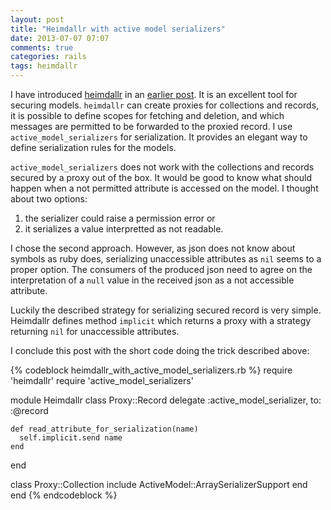 ```yaml
---
layout: post
title: "Heimdallr with active model serializers"
date: 2013-07-07 07:07
comments: true
categories: rails
tags: heimdallr
---
```

I have introduced [heimdallr](https://github.com/inossidabile/heimdallr) in an [earlier post](/blog/restricting-models-with-heimdallr). It is an excellent tool for securing models. `heimdallr` can create proxies for collections and records, it is possible to define scopes for fetching and deletion, and which messages are permitted to be forwarded to the proxied record. I use `active_model_serializers` for serialization. It provides an elegant way to define serialization rules for the models.

`active_model_serializers` does not work with the collections and records secured by a proxy out of the box. It would be good to know what should happen when a not permitted attribute is accessed on the model. I thought about two options:

1. the serializer could raise a permission error or
2. it serializes a value interpretted as not readable.

I chose the second approach. However, as json does not know about symbols as ruby does, serializing unaccessible attributes as `nil` seems to a proper option. The consumers of the produced json need to agree on the interpretation of a `null` value in the received json as a not accessible attribute.

Luckily the described strategy for serializing secured record is very simple. Heimdallr defines method `implicit` which returns a proxy with a strategy returning `nil` for unaccessible attributes.

I conclude this post with the short code doing the trick described above:

{% codeblock heimdallr_with_active_model_serializers.rb %}
require 'heimdallr'
require 'active_model_serializers'

module Heimdallr
  class Proxy::Record
    delegate :active_model_serializer, to: :@record

    def read_attribute_for_serialization(name)
      self.implicit.send name
    end

  end

  class Proxy::Collection
    include ActiveModel::ArraySerializerSupport
  end
end
{% endcodeblock %}


